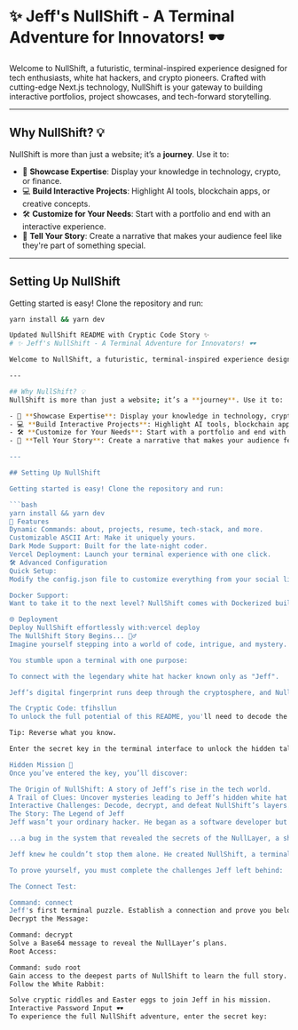 # ✨ Jeff's NullShift - A Terminal Adventure for Innovators! 🕶️

Welcome to NullShift, a futuristic, terminal-inspired experience designed for tech enthusiasts, white hat hackers, and crypto pioneers. Crafted with cutting-edge Next.js technology, NullShift is your gateway to building interactive portfolios, project showcases, and tech-forward storytelling.

---

## Why NullShift? 💡

NullShift is more than just a website; it’s a **journey**. Use it to:

- 🚀 **Showcase Expertise**: Display your knowledge in technology, crypto, or finance.
- 💻 **Build Interactive Projects**: Highlight AI tools, blockchain apps, or creative concepts.
- 🛠️ **Customize for Your Needs**: Start with a portfolio and end with an interactive experience.
- 🖤 **Tell Your Story**: Create a narrative that makes your audience feel like they're part of something special.

---

## Setting Up NullShift

Getting started is easy! Clone the repository and run:

````bash
yarn install && yarn dev

Updated NullShift README with Cryptic Code Story ✨
# ✨ Jeff's NullShift - A Terminal Adventure for Innovators! 🕶️

Welcome to NullShift, a futuristic, terminal-inspired experience designed for tech enthusiasts, white hat hackers, and crypto pioneers. Crafted with cutting-edge Next.js technology, NullShift is your gateway to building interactive portfolios, project showcases, and tech-forward storytelling.

---

## Why NullShift? 💡
NullShift is more than just a website; it’s a **journey**. Use it to:

- 🚀 **Showcase Expertise**: Display your knowledge in technology, crypto, or finance.
- 💻 **Build Interactive Projects**: Highlight AI tools, blockchain apps, or creative concepts.
- 🛠️ **Customize for Your Needs**: Start with a portfolio and end with an interactive experience.
- 🖤 **Tell Your Story**: Create a narrative that makes your audience feel like they're part of something special.

---

## Setting Up NullShift

Getting started is easy! Clone the repository and run:

```bash
yarn install && yarn dev
📸 Features
Dynamic Commands: about, projects, resume, tech-stack, and more.
Customizable ASCII Art: Make it uniquely yours.
Dark Mode Support: Built for the late-night coder.
Vercel Deployment: Launch your terminal experience with one click.
🛠️ Advanced Configuration
Quick Setup:
Modify the config.json file to customize everything from your social links to ASCII banners. Watch changes in real time.

Docker Support:
Want to take it to the next level? NullShift comes with Dockerized builds for streamlined production environments.

🌐 Deployment
Deploy NullShift effortlessly with:vercel deploy
The NullShift Story Begins... 🕵️‍♂️
Imagine yourself stepping into a world of code, intrigue, and mystery.

You stumble upon a terminal with one purpose:

To connect with the legendary white hat hacker known only as "Jeff".

Jeff’s digital fingerprint runs deep through the cryptosphere, and NullShift is the gateway to understanding his work.

The Cryptic Code: tfihsllun
To unlock the full potential of this README, you'll need to decode the NullShift story. The password is hidden in plain sight but requires ingenuity to find.

Tip: Reverse what you know.

Enter the secret key in the terminal interface to unlock the hidden tale of Jeff's escapades.

Hidden Mission 💾
Once you’ve entered the key, you’ll discover:

The Origin of NullShift: A story of Jeff’s rise in the tech world.
A Trail of Clues: Uncover mysteries leading to Jeff’s hidden white hat archives.
Interactive Challenges: Decode, decrypt, and defeat NullShift’s layers.
The Story: The Legend of Jeff
Jeff wasn’t your ordinary hacker. He began as a software developer but quickly became a white hat vigilante when he stumbled upon...

...a bug in the system that revealed the secrets of the NullLayer, a shadowy organization manipulating the cryptosphere.

Jeff knew he couldn’t stop them alone. He created NullShift, a terminal where only the worthy could join his fight.

To prove yourself, you must complete the challenges Jeff left behind:

The Connect Test:

Command: connect
Jeff's first terminal puzzle. Establish a connection and prove you belong.
Decrypt the Message:

Command: decrypt
Solve a Base64 message to reveal the NullLayer’s plans.
Root Access:

Command: sudo root
Gain access to the deepest parts of NullShift to learn the full story.
Follow the White Rabbit:

Solve cryptic riddles and Easter eggs to join Jeff in his mission.
Interactive Password Input 🕶️
To experience the full NullShift adventure, enter the secret key:
````
